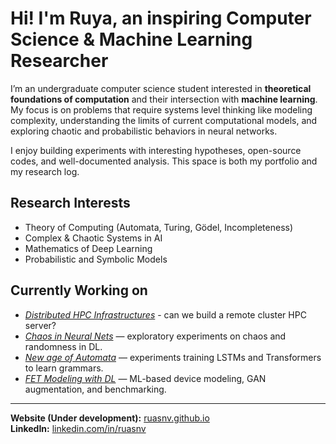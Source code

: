 # Hi! I'm Ruya, an inspiring Computer Science & Machine Learning Researcher

I’m an undergraduate computer science student interested in **theoretical foundations of computation** and their intersection with **machine learning**. My focus is on problems that require systems level thinking like modeling complexity, understanding the limits of current computational models, and exploring chaotic and probabilistic behaviors in neural networks.  

I enjoy building experiments with interesting hypotheses, open-source codes, and well-documented analysis. This space is both my portfolio and my research log.  

## Research Interests
- Theory of Computing (Automata, Turing, Gödel, Incompleteness)  
- Complex & Chaotic Systems in AI  
- Mathematics of Deep Learning  
- Probabilistic and Symbolic Models  

## Currently Working on
- *[Distributed HPC Infrastructures](#)* - can we build a remote cluster HPC server?
- *[Chaos in Neural Nets](#)* — exploratory experiments on chaos and randomness in DL.  
- *[New age of Automata](#)* — experiments training LSTMs and Transformers to learn grammars.  
- *[FET Modeling with DL](#)* — ML-based device modeling, GAN augmentation, and benchmarking.  

---

**Website (Under development):** [ruasnv.github.io](https://ruasnv.github.io)  
**LinkedIn:** [linkedin.com/in/ruasnv](https://linkedin.com/in/ruasnv)

